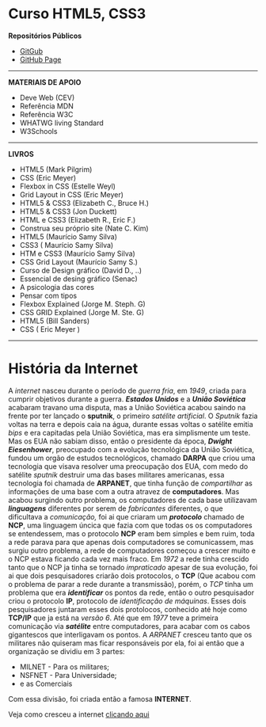 # Curso HTML5, CSS3

**Repositórios Públicos**

* [GitGub](https://github.com/gustavoguanabara/html-css/tree/master/aulas-pdf)
* [GitHub Page](https://gustavoguanabara.github.io)

_____________________________________________________________________________________________________________

**MATERIAIS DE APOIO**

* Deve Web (CEV)
* Referência MDN
* Referência W3C
* WHATWG living Standard
* W3Schools 

_____________________________________________________________________________________________________________

**LIVROS**

* HTML5 (Mark Pilgrim)
* CSS (Eric Meyer)
* Flexbox in CSS (Estelle Weyl)
* Grid Layout in CSS (Eric Meyer)
* HTML5 & CSS3 (Elizabeth C., Bruce H.)
* HTML5 & CSS3 (Jon Duckett)
* HTML e CSS3 (Elizabeth R., Eric F.)
* Construa seu próprio site (Nate C. Kim)
* HTML5 (Maurício Samy Silva)
* CSS3 ( Maurício Samy Silva)
* HTM e CSS3 (Maurício Samy Silva)
* CSS Grid Layout (Maurício Samy S.)
* Curso de Design gráfico (David D., ..)
* Essencial de desing gráfico (Senac)
* A psicologia das cores
* Pensar com tipos
* Flexbox Explained (Jorge M. Steph. G)
* CSS GRID Explained (Jorge M. Ste. G)
* HTML5 (Bill Sanders)
* CSS ( Eric Meyer )

_______________________________________________________________________________________________________________

# História da Internet

A *internet* nasceu durante o período de *guerra fria*, em _1949_, criada para cumprir objetivos durante a guerra.
***Estados Unidos*** e a ***União Soviética*** acabaram travano uma disputa, mas a União Soviética acabou saindo na frente por ter lançado o **sputnik**, o primeiro *satélite artificial*. O *Sputnik* fazia voltas na terra e depois caia na água, durante essas voltas o satélite emitia _bips_ e era capitadas pela União Soviética, mas era simplismente um teste. Mas os EUA não sabiam disso, então o presidente da época, ***Dwight Eiesenhower***, preocupado com a evolução tecnológica da União Soviética, fundou um orgão de estudos tecnológicos, chamado **DARPA** que criou uma tecnologia que visava resolver uma preocupação dos EUA, com medo do satélite *sputnik* destruir uma das bases militares americanas, essa tecnologia foi chamada de **ARPANET**, que tinha função de _compartilhar_ as informações de uma base com a outra atravez de **computadores**. Mas acabou surgindo outro problema, os computadores de cada base utilizavam ***linguagens*** diferentes por serem de _fabricantes_ diferentes, o que dificultava a _comunicação,_ foi ai que criaram um ***protocolo*** chamado de **NCP**, uma linguagem úncica que fazia com que todas os os computadores se entendessem, mas o protocolo **NCP** eram bem simples e bem ruim, toda a rede parava para que apenas dois computadores se comunicassem, mas surgiu outro problema, a rede de computadores começou a crescer muito e o NCP estava ficando cada vez mais fraco. Em *1972* a rede tinha crescido tanto que o NCP ja tinha se tornado *impraticado* apesar de sua evolução, foi ai que dois pesquisadores criarão dois protocolos, o **TCP** (Que acabou com o problema de parar a rede durante a transmissão), porém, o *TCP* tinha um problema que era ***identificar*** os pontos da rede, então o outro pesquisador criou o protocolo **IP**, protocolo de *identificação de máquinas*. Esses dois pesquisadores juntaram esses dois protolocos, conhecido até hoje como **TCP/IP** que ja está na _versão 6_. Até que em *1977* teve a primeira comunicação via ***satélite*** entre computadores, para acabar com os cabos gigantescos que interligavam os pontos. A *ARPANET* cresceu tanto que os militares não quiseram mas ficar responsáveis por ela, foi ai então que a organização se dividiu em 3 partes:

* MILNET - Para os militares;
* NSFNET - Para Universidade;
* e as Comerciais 

Com essa divisão, foi criada então a famosa **INTERNET**.

Veja como cresceu a internet [clicando aqui](https://www.subimarinecablemap.com/)
